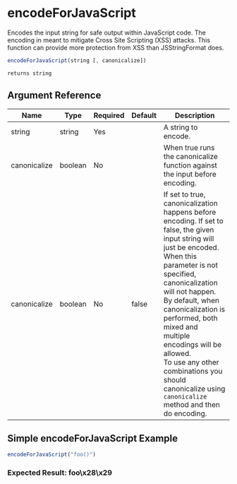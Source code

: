 # encodeForJavaScript

Encodes the input string for safe output within JavaScript code. The encoding in meant to mitigate Cross Site Scripting (XSS) attacks. This function can provide more protection from XSS than JSStringFormat does.

```javascript
encodeForJavaScript(string [, canonicalize])
```

```javascript
returns string
```

## Argument Reference

| Name | Type | Required | Default | Description |
| --- | --- | --- | --- | --- |
| string | string | Yes |  | A string to encode. |
| canonicalize | boolean | No |  | When true runs the canonicalize function against the input before encoding. |
| canonicalize | boolean | No | false | If set to true, canonicalization happens before encoding. If set to false, the given input string will just be encoded. <br />When this parameter is not specified, canonicalization will not happen. By default, when canonicalization is performed, both mixed and multiple encodings will be allowed. <br />To use any other combinations you should canonicalize using `canonicalize` method and then do encoding. |

## Simple encodeForJavaScript Example

```javascript
encodeForJavaScript("foo()")
```

### Expected Result: foo\x28\x29
